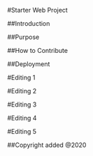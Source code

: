 #Starter Web Project

##Introduction

##Purpose

##How to Contribute


##Deployment

#Editing 1

#Editing 2

#Editing 3

#Editing 4

#Editing 5

##Copyright added
@2020
